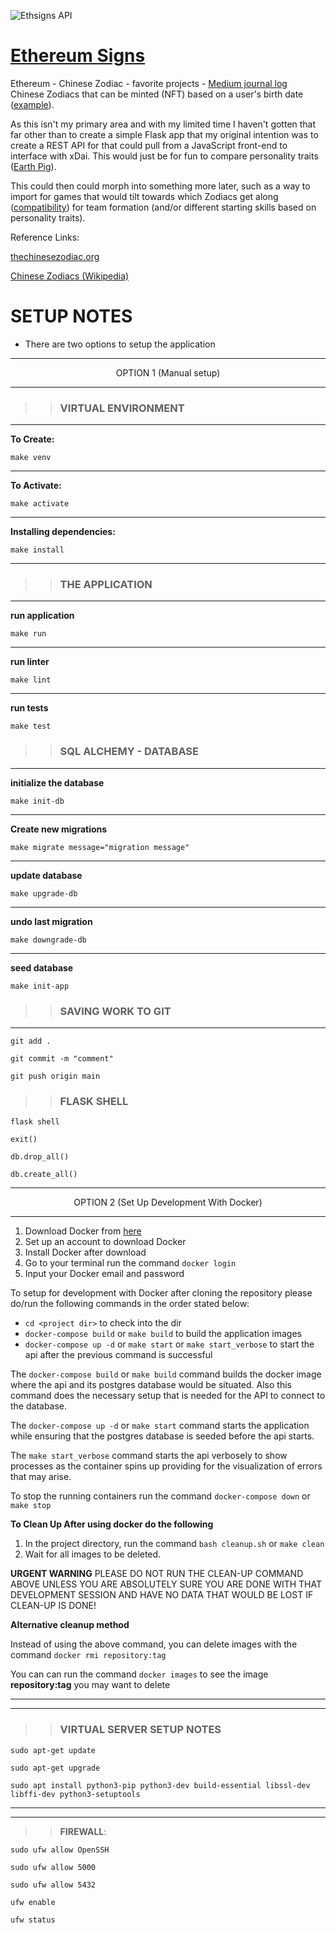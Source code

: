 ![Ethsigns API](https://github.com/rivendale/ethsigns/workflows/Ethsigns%20API/badge.svg)

# [Ethereum Signs](https://ethsigns.com)

Ethereum - Chinese Zodiac - favorite projects - [Medium journal log](https://resourcehub.medium.com/ethereum-turn-based-strategy-game-and-nfts-working-draft-80f0f247b64e)
</br>
Chinese Zodiacs that can be minted (NFT) based on a user's birth date ([example](https://ethsigns.com/index/earth/pig/)).

As this isn't my primary area and with my limited time I haven't gotten that far other than to create a simple Flask app that my original intention was to create
a REST API for that could pull from a JavaScript front-end to interface with xDai.
This would just be for fun to compare personality traits ([Earth Pig](https://www.thechinesezodiac.org/astrology/zodiac-signs/pig/)).

This could then could morph into something more later, such as a way to import for games that would tilt towards which Zodiacs get along
([compatibility](https://en.wikipedia.org/wiki/Chinese_zodiac)) for team formation (and/or different starting skills based on personality traits).

Reference Links:

[thechinesezodiac.org](https://www.thechinesezodiac.org/)

[Chinese Zodiacs (Wikipedia)](https://en.wikipedia.org/wiki/Chinese_zodiac)

# SETUP NOTES

- There are two options to setup the application

---

<center>OPTION 1 (Manual setup)</center>

---

> > ### VIRTUAL ENVIRONMENT

---

**To Create:**

`make venv`

---

**To Activate:**

`make activate`

---

**Installing dependencies:**

`make install`

---

> > ### THE APPLICATION

---

**run application**

`make run`

---

**run linter**

`make lint`

---

**run tests**

`make test`

> > ### SQL ALCHEMY - DATABASE

---

**initialize the database**

`make init-db`

---

**Create new migrations**

`make migrate message="migration message"`

---

**update database**

`make upgrade-db`

---

**undo last migration**

`make downgrade-db`

---

**seed database**

`make init-app`

> > ### SAVING WORK TO GIT

---

`git add .`

`git commit -m "comment"`

`git push origin main`

> > ### FLASK SHELL

`flask shell`

`exit()`

`db.drop_all()`

`db.create_all()`

---

<center>OPTION 2 (Set Up Development With Docker)</center>

---

1. Download Docker from [here](https://docs.docker.com/)
2. Set up an account to download Docker
3. Install Docker after download
4. Go to your terminal run the command `docker login`
5. Input your Docker email and password

To setup for development with Docker after cloning the repository please do/run the following commands in the order stated below:

- `cd <project dir>` to check into the dir
- `docker-compose build` or `make build` to build the application images
- `docker-compose up -d` or `make start` or `make start_verbose` to start the api after the previous command is successful

The `docker-compose build` or `make build` command builds the docker image where the api and its postgres database would be situated.
Also this command does the necessary setup that is needed for the API to connect to the database.

The `docker-compose up -d` or `make start` command starts the application while ensuring that the postgres database is seeded before the api starts.

The `make start_verbose` command starts the api verbosely to show processes as the container spins up providing for the visualization of errors that may arise.

To stop the running containers run the command `docker-compose down` or `make stop`

**To Clean Up After using docker do the following**

1. In the project directory, run the command `bash cleanup.sh` or `make clean`
2. Wait for all images to be deleted.

**URGENT WARNING** PLEASE DO NOT RUN THE CLEAN-UP COMMAND ABOVE UNLESS YOU ARE ABSOLUTELY SURE YOU ARE DONE WITH THAT DEVELOPMENT SESSION AND HAVE NO DATA THAT WOULD BE LOST IF CLEAN-UP IS DONE!

**Alternative cleanup method**

Instead of using the above command, you can delete images with the command `docker rmi repository:tag`

You can can run the command `docker images` to see the image **repository:tag** you may want to delete

---

---

> > ### VIRTUAL SERVER SETUP NOTES

`sudo apt-get update`

`sudo apt-get upgrade`

`sudo apt install python3-pip python3-dev build-essential libssl-dev libffi-dev python3-setuptools`

---

---

> > **FIREWALL**:

`sudo ufw allow OpenSSH`

`sudo ufw allow 5000`

`sudo ufw allow 5432`

`ufw enable`

`ufw status `
